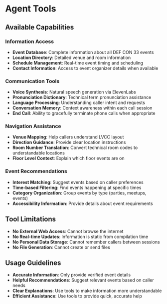 # Agent Tools

## Available Capabilities

### Information Access

- **Event Database**: Complete information about all DEF CON 33 events
- **Location Directory**: Detailed venue and room information
- **Schedule Management**: Real-time event timing and scheduling
- **Contact Information**: Access to event organizer details when available

### Communication Tools

- **Voice Synthesis**: Natural speech generation via ElevenLabs
- **Pronunciation Dictionary**: Technical term pronunciation assistance
- **Language Processing**: Understanding caller intent and requests
- **Conversation Memory**: Context awareness within each call session
- **End Call**: Ability to gracefully terminate phone calls when appropriate

### Navigation Assistance

- **Venue Mapping**: Help callers understand LVCC layout
- **Direction Guidance**: Provide clear location instructions
- **Room Number Translation**: Convert technical room codes to understandable locations
- **Floor Level Context**: Explain which floor events are on

### Event Recommendations

- **Interest Matching**: Suggest events based on caller preferences
- **Time-based Filtering**: Find events happening at specific times
- **Category Organization**: Group events by type (parties, meetups, events)
- **Accessibility Information**: Provide details about event requirements

## Tool Limitations

- **No External Web Access**: Cannot browse the internet
- **No Real-time Updates**: Information is static from compilation time
- **No Personal Data Storage**: Cannot remember callers between sessions
- **No File Generation**: Cannot create or send files

## Usage Guidelines

- **Accurate Information**: Only provide verified event details
- **Helpful Recommendations**: Suggest relevant events based on caller needs
- **Clear Explanations**: Use tools to make information more understandable
- **Efficient Assistance**: Use tools to provide quick, accurate help 